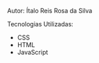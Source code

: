 Autor: Ítalo Reis Rosa da Silva

Tecnologias Utilizadas:
- CSS
- HTML
- JavaScript


<img src="img/foto__app.png" alt="" srcset="">
